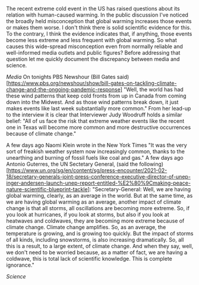 The recent extreme cold event in the US has raised questions about its relation with human-caused warming. 
In the public discussion I've noticed the broadly held misconception that global warming increases those 
events or makes them worse. I don't think there is solid scientific evidence for this. To the contrary, I think 
the evidence indicates that, if anything, those events become less extreme and less frequent with global warming. 
So what causes this wide-spread misconception even from normally reliable and well-informed media outlets and public figures? 
Before addressing that question let me quickly document the discrepancy between media and science.

*Media*
On tonights PBS Newshour (Bill Gates said)[https://www.pbs.org/newshour/show/bill-gates-on-tackling-climate-change-and-the-ongoing-pandemic-response] 
"Well, the world has had these wind patterns 
that keep cold fronts from up in Canada from coming down into the Midwest. And as those wind patterns break down, 
it just makes events like last week substantially more common." From her lead-up to the interview it is clear that
Interviewer Judy Woodruff holds a similar belief: "All of us face the risk that extreme weather events like the recent 
one in Texas will become more common and more destructive occurrences because of climate change."

A few days ago Naomi Klein wrote in the New York Times "It was the very sort of freakish weather system now increasingly common, 
thanks to the unearthing and burning of fossil fuels like coal and gas." A few days ago Antonio Guterres, the UN Sectetary General, (said the 
following)[https://www.un.org/sg/en/content/sg/press-encounter/2021-02-18/secretary-generals-joint-press-conference-executive-director-of-unep-inger-andersen-launch-unep-report-entitled-%E2%80%9Cmaking-peace-nature-scientific-blueprint-tackle]: 
"Secretary-General:  Well, we are having global warming, clearly, as an average in the world. But at the same time, as we 
are having global warming as an average, another impact of climate change is that all storms, all oscillations are becoming more extreme. 
So, if you look at hurricanes, if you look at storms, but also if you look at heatwaves and coldwaves, they are becoming more extreme because 
of climate change. Climate change amplifies. So, as an average, the temperature is growing, and is growing too quickly. But the impact of 
storms of all kinds, including snowstorms, is also increasing dramatically. So, all this is a result, to a large extent, of climate change. 
And when they say, well, we don't need to be worried because, as a matter of fact, we are having a coldwave, this is total lack of scientific 
knowledge. This is complete ignorance."

*Science*

